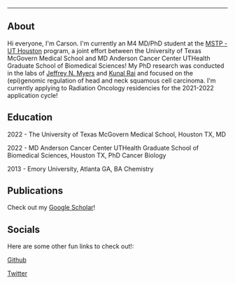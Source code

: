 -----
About
-----
Hi everyone, I'm Carson. I'm currently an M4 MD/PhD student at the [MSTP - UT Houston](https://gsbs.uth.edu/mdphd/) program, a joint effort between the University of Texas McGovern Medical School and MD Anderson Cancer Center UTHealth Graduate School of Biomedical Sciences! My PhD research was conducted in the labs of [Jeffrey N. Myers](https://faculty.mdanderson.org/profiles/jeffrey_myers.html) and [Kunal Rai](http://www.railab.org/) and focused on the (epi)genomic regulation of head and neck squamous cell carcinoma. I'm currently applying to Radiation Oncology residencies for the 2021-2022 application cycle!

## Education

2022 - The University of Texas McGovern Medical School, Houston TX, MD

2022 - MD Anderson Cancer Center UTHealth Graduate School of Biomedical Sciences, Houston TX, PhD Cancer Biology

2013 - Emory University, Atlanta GA, BA Chemistry

## Publications

Check out my [Google Scholar](https://scholar.google.com/citations?user=HNtl0w8AAAAJ&hl=en)!

## Socials

Here are some other fun links to check out!:

[Github](https://github.com/sccallahan)

[Twitter](https://twitter.com/scarsoncallahan)
